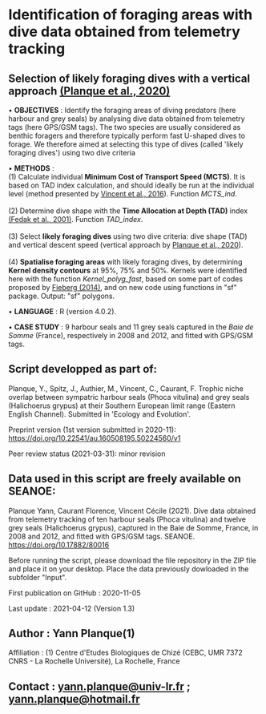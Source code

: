 # Identification of foraging areas with dive data obtained from telemetry tracking
## Selection of likely foraging dives with a vertical approach [(Planque et al., 2020)](https://doi.org/10.1007/s00227-019-3636-8)
• **OBJECTIVES** : Identify the foraging areas of diving predators (here harbour and grey seals) by analysing dive data obtained from telemetry tags (here GPS/GSM tags). The two species are usually considered as benthic foragers and therefore typically perform fast U-shaped dives to forage. We therefore aimed at selecting this type of dives (called 'likely foraging dives') using two dive criteria

• **METHODS** : 
<br>(1) Calculate individual **Minimum Cost of Transport Speed (MCTS)**. It is based on TAD index calculation, and should ideally be run at the individual level (method presented by [Vincent et al., 2016](https://doi.org/10.1093/icesjms/fsw102)). Function *MCTS_ind*. </br>
<br>(2) Determine dive shape with the **Time Allocation at Depth (TAD)** index [(Fedak et al., 2001)](https://doi.org/10.1111/j.1748-7692.2001.tb00982.x). Function *TAD_index*.</br>
<br>(3) Select **likely foraging dives** using two dive criteria: dive shape (TAD) and vertical descent speed (vertical approach by [Planque et al., 2020](https://doi.org/10.1007/s00227-019-3636-8)).</br>
<br>(4) **Spatialise foraging areas** with likely foraging dives, by determining **Kernel density contours** at 95%, 75% and 50%. Kernels were identified here with the function *Kernel_polyg_fast*, based on some part of codes proposed by [Fieberg (2014)](http://dx.doi.org/10.13020/D6G59W), and on new code using functions in "sf" package. Output: "sf" polygons.</br>

• **LANGUAGE** : R (version 4.0.2).

• **CASE STUDY** : 9 harbour seals and 11 grey seals captured in the *Baie de Somme* (France), respectively in 2008 and 2012, and fitted with GPS/GSM tags.

## Script developped as part of: 
Planque, Y., Spitz, J., Authier, M., Vincent, C., Caurant, F. Trophic niche overlap between sympatric harbour seals (Phoca vitulina) and grey seals (Halichoerus grypus) at their Southern European limit range (Eastern English Channel). Submitted in 'Ecology and Evolution'.

Preprint version (1st version submitted in 2020-11): https://doi.org/10.22541/au.160508195.50224560/v1

Peer review status (2021-03-31): minor revision

## Data used in this script are freely available on SEANOE:
Planque Yann, Caurant Florence, Vincent Cécile (2021). Dive data obtained from telemetry tracking of ten harbour seals (Phoca vitulina) and twelve grey seals (Halichoerus grypus), captured in the Baie de Somme, France, in 2008 and 2012, and fitted with GPS/GSM tags. SEANOE. https://doi.org/10.17882/80016

Before running the script, please download the file repository in the ZIP file and place it on your desktop. Place the data previously dowloaded in the subfolder "Input".

First publication on GitHub : 2020-11-05

Last update : 2021-04-12 (Version 1.3)

## Author : Yann Planque(1)
 Affiliation :
    (1) Centre d'Etudes Biologiques de Chizé (CEBC, UMR 7372 CNRS - La Rochelle Université), La Rochelle, France

## Contact : yann.planque@univ-lr.fr ; yann.planque@hotmail.fr
